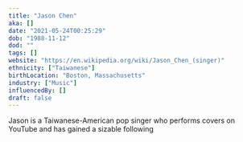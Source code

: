 ```yaml
---
title: "Jason Chen"
aka: []
date: "2021-05-24T00:25:29"
dob: "1988-11-12"
dod: ""
tags: []
website: "https://en.wikipedia.org/wiki/Jason_Chen_(singer)"
ethnicity: ["Taiwanese"]
birthLocation: "Boston, Massachusetts"
industry: ["Music"]
influencedBy: []
draft: false
---
```


Jason is a Taiwanese-American pop singer who performs covers on YouTube and has gained a sizable following

